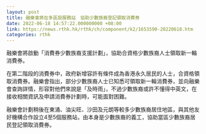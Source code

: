 ```yaml
---
layout: post
title: 融樂會將在多區設服務站　協助少數族裔登記領取消費券
date: 2022-06-18 14:57:22.000000000 +08:00
link: https://news.rthk.hk/rthk/ch/component/k2/1653590-20220618.htm
categories: rthk
---
```


融樂會將啟動「消費券少數族裔支援計劃」，協助合資格少數族裔人士領取新一輪消費券。 

在第二階段的消費券中，政府新增容許有條件成為香港永久居民的人士，合資格領取消費券。融樂會指出，部分少數族裔人士已知悉可領取新一輪消費券，並向融樂會查詢詳情，形容對他們來說是「及時雨」，不過少數族裔或許不懂得中英文，在接收相關資訊及申請消費券計劃時，可能面對困難。

融樂會計劃稍後在東涌、油尖旺、沙田及元朗等較多少數族裔居住地區，與其他友好機構合作設立4至5個服務站，由本身是少數族裔的義工，協助當區少數族裔居民登記領取消費券。
